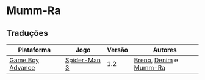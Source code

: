 # Mumm-Ra

## Traduções

| Plataforma | Jogo | Versão | Autores |
| ----------- | ----------- | ----------- | ----------- |
| [Game Boy Advance](../../traducoes/game-boy-advance/) | [Spider-Man 3](../../traducoes/game-boy-advance/spider-man-3_breno-denim-mumm-ra/) | 1.2 | [Breno](../../autores/breno/), [Denim](../../autores/denim/) e [Mumm\-Ra](../../autores/mumm-ra/) |
